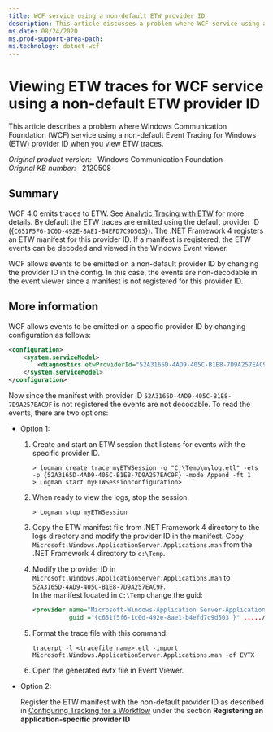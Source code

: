 ```yaml
---
title: WCF service using a non-default ETW provider ID
description: This article discusses a problem where WCF service using a non-default ETW provider ID when you view ETW traces.
ms.date: 08/24/2020
ms.prod-support-area-path: 
ms.technology: dotnet-wcf
---
```

# Viewing ETW traces for WCF service using a non-default ETW provider ID

This article describes a problem where Windows Communication Foundation (WCF) service using a non-default Event Tracing for Windows (ETW) provider ID when you view ETW traces.

_Original product version:_ &nbsp; Windows Communication Foundation  
_Original KB number:_ &nbsp; 2120508

## Summary

WCF 4.0 emits traces to ETW. See [Analytic Tracing with ETW](/dotnet/framework/wcf/diagnostics/etw/) for more details. By default the ETW traces are emitted using the default provider ID ({`C651F5F6-1C0D-492E-8AE1-B4EFD7C9D503`}). The .NET Framework 4 registers an ETW manifest for this provider ID. If a manifest is registered, the ETW events can be decoded and viewed in the Windows Event viewer.

WCF allows events to be emitted on a non-default provider ID by changing the provider ID in the config. In this case, the events are non-decodable in the event viewer since a manifest is not registered for this provider ID.

## More information

WCF allows events to be emitted on a specific provider ID by changing configuration as follows:

```xml
<configuration>
    <system.serviceModel>
        <diagnostics etwProviderId="52A3165D-4AD9-405C-B1E8-7D9A257EAC9F" />
    </system.serviceModel>
</configuration>
```

Now since the manifest with provider ID `52A3165D-4AD9-405C-B1E8-7D9A257EAC9F` is not registered the events are not decodable. To read the events, there are two options:

- Option 1:

    1. Create and start an ETW session that listens for events with the specific provider ID.

        ```console
        > logman create trace myETWSession -o "C:\Temp\mylog.etl" -ets -p {52A3165D-4AD9-405C-B1E8-7D9A257EAC9F} -mode Append -ft 1
        > Logman start myETWSessionconfiguration>
        ```

    1. When ready to view the logs, stop the session.

        ```console
        > Logman stop myETWSession
        ```

    1. Copy the ETW manifest file from .NET Framework 4 directory to the logs directory and modify the provider ID in the manifest. Copy `Microsoft.Windows.ApplicationServer.Applications.man` from the .NET Framework 4 directory to `c:\Temp`.

    1. Modify the provider ID in `Microsoft.Windows.ApplicationServer.Applications.man` to `52A3165D-4AD9-405C-B1E8-7D9A257EAC9F`.  
    In the manifest located in `C:\Temp` change the guid:

        ```xml
        <provider name="Microsoft-Windows-Application Server-Applications"
                  guid ="{c651f5f6-1c0d-492e-8ae1-b4efd7c9d503 }" ...../>
        ```

    1. Format the trace file with this command:

        ```console
        tracerpt -l <tracefile name>.etl -import Microsoft.Windows.ApplicationServer.Applications.man -of EVTX
        ```

    1. Open the generated evtx file in Event Viewer.

- Option 2:

    Register the ETW manifest with the non-default provider ID as described in
    [Configuring Tracking for a Workflow](/dotnet/framework/windows-workflow-foundation/configuring-tracking-for-a-workflow) under the section **Registering an application-specific provider ID**
